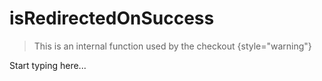 # isRedirectedOnSuccess

> This is an internal function used by the checkout
{style="warning"}

Start typing here...